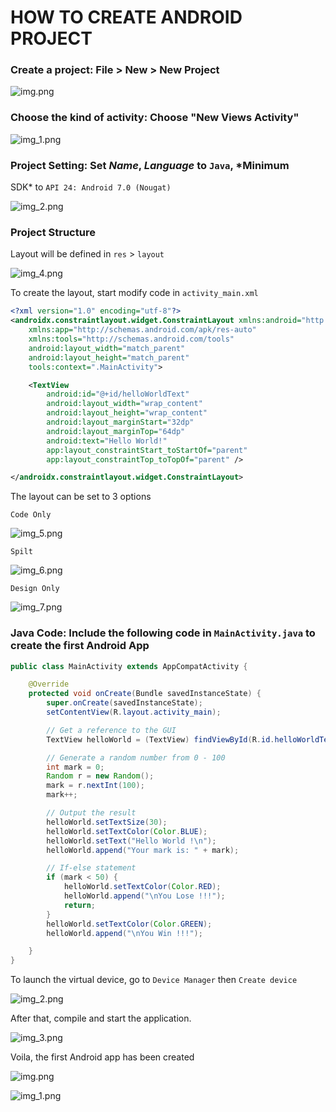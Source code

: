 # HOW TO CREATE ANDROID PROJECT

### Create a project: File > New > New Project

![img.png](img/img.png)

### Choose the kind of activity: Choose "New Views Activity"

![img_1.png](img/img_1.png)

### Project Setting: Set *Name*, *Language* to `Java`, *Minimum

SDK* to `API 24: Android 7.0 (Nougat)`

![img_2.png](img/img_2.png)

### Project Structure

Layout will be defined in `res` > `layout`

![img_4.png](img_4.png)

To create the layout, start modify code in `activity_main.xml`

```xml
<?xml version="1.0" encoding="utf-8"?>
<androidx.constraintlayout.widget.ConstraintLayout xmlns:android="http://schemas.android.com/apk/res/android"
    xmlns:app="http://schemas.android.com/apk/res-auto"
    xmlns:tools="http://schemas.android.com/tools"
    android:layout_width="match_parent"
    android:layout_height="match_parent"
    tools:context=".MainActivity">

    <TextView
        android:id="@+id/helloWorldText"
        android:layout_width="wrap_content"
        android:layout_height="wrap_content"
        android:layout_marginStart="32dp"
        android:layout_marginTop="64dp"
        android:text="Hello World!"
        app:layout_constraintStart_toStartOf="parent"
        app:layout_constraintTop_toTopOf="parent" />

</androidx.constraintlayout.widget.ConstraintLayout>
```

The layout can be set to 3 options

`Code Only`

![img_5.png](img_5.png)

`Spilt`

![img_6.png](img_6.png)

`Design Only`

![img_7.png](img_7.png)

### Java Code: Include the following code in `MainActivity.java` to create the first Android App

```java
public class MainActivity extends AppCompatActivity {

    @Override
    protected void onCreate(Bundle savedInstanceState) {
        super.onCreate(savedInstanceState);
        setContentView(R.layout.activity_main);

        // Get a reference to the GUI
        TextView helloWorld = (TextView) findViewById(R.id.helloWorldText);

        // Generate a random number from 0 - 100
        int mark = 0;
        Random r = new Random();
        mark = r.nextInt(100);
        mark++;

        // Output the result
        helloWorld.setTextSize(30);
        helloWorld.setTextColor(Color.BLUE);
        helloWorld.setText("Hello World !\n");
        helloWorld.append("Your mark is: " + mark);

        // If-else statement
        if (mark < 50) {
            helloWorld.setTextColor(Color.RED);
            helloWorld.append("\nYou Lose !!!");
            return;
        }
        helloWorld.setTextColor(Color.GREEN);
        helloWorld.append("\nYou Win !!!");

    }
}
```

To launch the virtual device, go to `Device Manager` then `Create device`

![img_2.png](img_2.png)

After that, compile and start the application.

![img_3.png](img_3.png)

Voila, the first Android app has been created

![img.png](img.png)

![img_1.png](img_1.png)